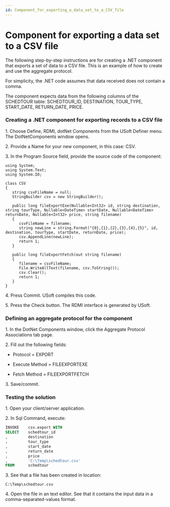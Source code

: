 ```yaml
---
id: Component_for_exporting_a_data_set_to_a_CSV_file
---
```


# Component for exporting a data set to a CSV file

The following step-by-step instructions are for creating a .NET component that exports a set of data to a CSV file. This is an example of how to create and use the aggregate protocol.

For simplicity, the .NET code assumes that data received does not contain a comma.

The component expects data from the following columns of the SCHEDTOUR table: SCHEDTOUR_ID, DESTINATION, TOUR_TYPE, START_DATE, RETURN_DATE, PRICE.

### Creating a .NET component for exporting records to a CSV file

1. Choose Define, RDMI, dotNet Components from the USoft Definer menu. The DotNetComponents window opens.

2. Provide a Name for your new component, in this case: CSV.

3. In the Program Source field, provide the source code of the component:

```language-cs
using System;
using System.Text;
using System.IO;

class CSV
{
   string csvFileName = null;
   StringBuilder csv = new StringBuilder();

   public long fileExportExe(Nullable<Int32> id, string destination, string tourType, Nullable<DateTime> startDate, Nullable<DateTime> returnDate, Nullable<Int32> price, string filename)
   {
      csvFileName = filename;
      string newLine = string.Format("{0},{1},{2},{3},{4},{5}", id, destination, tourType, startDate, returnDate, price);
      csv.AppendLine(newLine);
      return 1;
   }

   public long fileExportFetch(out string filename)
   {
      filename = csvFileName;
      File.WriteAllText(filename, csv.ToString());
      csv.Clear();
      return 1;
   }
}
```

4. Press Commit. USoft compiles this code.

5. Press the Check button. The RDMI interface is generated by USoft.

### Defining an aggregate protocol for the component

1. In the DotNet Components window, click the Aggregate Protocol Associations tab page.

2. Fill out the following fields:

- Protocol = EXPORT
- Execute Method = FILEEXPORTEXE

- Fetch Method = FILEEXPORTFETCH

3. Save/commit.

### Testing the solution

1. Open your client/server application.

2. In Sql Command, execute:

```sql
INVOKE    csv.export WITH
SELECT    schedtour_id
,         destination
,         tour_type
,         start_date
,         return_date
,         price
,         'C:\Temp\schedtour.csv'
FROM      schedtour
```

3. See that a file has been created in location:

```
C:\Temp\schedtour.csv
```

4. Open the file in an text editor. See that it contains the input data in a comma-separated-values format.
